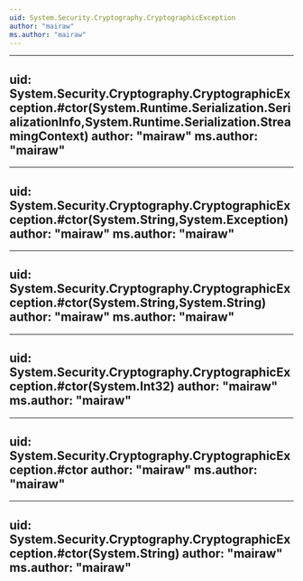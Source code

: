 ```yaml
---
uid: System.Security.Cryptography.CryptographicException
author: "mairaw"
ms.author: "mairaw"
---
```


---
uid: System.Security.Cryptography.CryptographicException.#ctor(System.Runtime.Serialization.SerializationInfo,System.Runtime.Serialization.StreamingContext)
author: "mairaw"
ms.author: "mairaw"
---

---
uid: System.Security.Cryptography.CryptographicException.#ctor(System.String,System.Exception)
author: "mairaw"
ms.author: "mairaw"
---

---
uid: System.Security.Cryptography.CryptographicException.#ctor(System.String,System.String)
author: "mairaw"
ms.author: "mairaw"
---

---
uid: System.Security.Cryptography.CryptographicException.#ctor(System.Int32)
author: "mairaw"
ms.author: "mairaw"
---

---
uid: System.Security.Cryptography.CryptographicException.#ctor
author: "mairaw"
ms.author: "mairaw"
---

---
uid: System.Security.Cryptography.CryptographicException.#ctor(System.String)
author: "mairaw"
ms.author: "mairaw"
---

